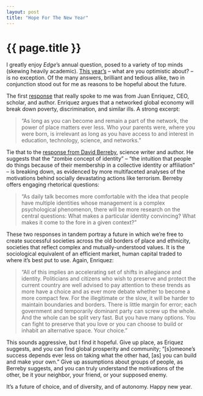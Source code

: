 ```yaml
---
layout: post
title: "Hope For The New Year"
---
```


{{ page.title }}
================

I greatly enjoy *Edge*’s annual question, posed to a variety of top minds (skewing heavily academic). [This year’s](http://edge.org/q2007/q07_index.html) – what are you optimistic about? – is no exception. Of the many answers, brilliant and tedious alike, two in conjunction stood out for me as reasons to be hopeful about the future.

The first [response](http://edge.org/q2007/q07_3.html#enriquez) that really spoke to me was from Juan Enriquez, CEO, scholar, and author. Enriquez argues that a networked global economy will break down poverty, discrimination, and similar ills. A strong excerpt:

> “As long as you can become and remain a part of the network, the power of place matters ever less. Who your parents were, where you were born, is irrelevant as long as you have access to and interest in education, technology, science, and networks.”

Tie that to the [response from David Berreby](http://edge.org/q2007/q07_11.html#berreby), science writer and author. He suggests that the “zombie concept of identity” – “the intuition that people do things because of their membership in a collective identity or affiliation” – is breaking down, as evidenced by more multifaceted analyses of the motivations behind socially devastating actions like terrorism. Berreby offers engaging rhetorical questions:

> “As daily talk becomes more comfortable with the idea that people have multiple identities whose management is a complex psychological phenomenon, there will be more research on the central questions: What makes a particular identity convincing? What makes it come to the fore in a given context?”

These two responses in tandem portray a future in which we’re free to create successful societies across the old borders of place and ethnicity, societies that reflect complex and mutually-understood values. It is the sociological equivalent of an efficient market, human capital traded to where it’s best put to use. Again, Enriquez:

> “All of this implies an accelerating set of shifts in allegiance and identity. Politicians and citizens who wish to preserve and protect the current country are well advised to pay attention to these trends as more have a choice and as ever more debate whether to become a more compact few. For the illegitimate or the slow, it will be harder to maintain boundaries and borders. There is little margin for error; each government and temporarily dominant party can screw up the whole. And the whole can be split very fast. But you have many options. You can fight to preserve that you love or you can choose to build or inhabit an alternative space. Your choice.”

This sounds aggressive, but I find it hopeful. Give up place, as Eriquez suggests, and you can find global prosperity and community; “[s]omeone’s success depends ever less on taking what the other had, [as] you can build and make your own.” Give up assumptions about groups of people, as Berreby suggests, and you can truly understand the motivations of the other, be it your neighbor, your friend, or your supposed enemy.

It’s a future of choice, and of diversity, and of autonomy. Happy new year.

